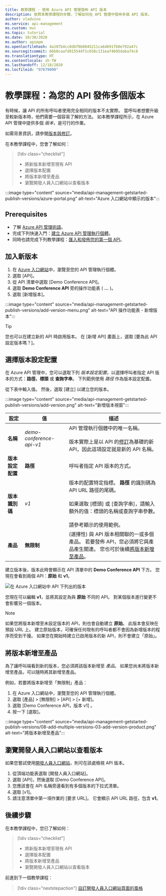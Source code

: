 ```yaml
---
title: 教學課程 - 使用 Azure API 管理發佈 API 版本
description: 依照本教學課程的步驟，了解如何在 API 管理中發佈多個 API 版本。
author: vladvino
ms.service: api-management
ms.custom: mvc
ms.topic: tutorial
ms.date: 10/30/2020
ms.author: apimpm
ms.openlocfilehash: 4a107b4cc0dbf0b0845211ca64691fb0e792a47c
ms.sourcegitcommit: 66b0caafd915544f1c658c131eaf4695daba74c8
ms.translationtype: HT
ms.contentlocale: zh-TW
ms.lasthandoff: 12/18/2020
ms.locfileid: "97679090"
---
```

# <a name="tutorial-publish-multiple-versions-of-your-api"></a>教學課程：為您的 API 發佈多個版本 

有時候，讓 API 的所有呼叫者使用完全相同的版本不太實際。 當呼叫者想要升級至較新版本時，他們需要一個容易了解的方法。 如本教學課程所示，在 Azure API 管理中提供多個 *版本*，是可行的作業。 

如需背景資訊，請參閱[版本與修訂](https://azure.microsoft.com/blog/versions-revisions/)。

在本教學課程中，您會了解如何：

> [!div class="checklist"]
> * 將新版本新增至現有 API
> * 選擇版本配置
> * 將版本新增至產品
> * 瀏覽開發人員入口網站以查看版本

:::image type="content" source="media/api-management-getstarted-publish-versions/azure-portal.png" alt-text="Azure 入口網站中顯示的版本":::

## <a name="prerequisites"></a>Prerequisites

+ 了解 [Azure API 管理術語](api-management-terminology.md)。
+ 完成下列快速入門：[建立 Azure API 管理執行個體](get-started-create-service-instance.md)。
+ 同時也請完成下列教學課程：[匯入和發佈您的第一個 API](import-and-publish.md)。

## <a name="add-a-new-version"></a>加入新版本

1. 在 [Azure 入口網站](https://portal.azure.com)中，瀏覽至您的 API 管理執行個體。
1. 選取 [API]。
1. 從 API 清單中選取 [Demo Conference API]。 
1. 選取 **Demo Conference API** 旁的操作功能表 ( **...** )。
1. 選取 [新增版本]。

:::image type="content" source="media/api-management-getstarted-publish-versions/add-version-menu.png" alt-text="API 操作功能表 - 新增版本":::


> [!TIP]
> 您也可以在建立新的 API 時啟用版本。 在 [新增 API] 畫面上，選取 [要為此 API 設定版本嗎？]。

## <a name="choose-a-versioning-scheme"></a>選擇版本設定配置

在 Azure API 管理中，您可以選取下列 *版本設定配置*，以選擇呼叫者指定 API 版本的方式：**路徑、標頭** 或 **查詢字串**。 下列範例使用 *路徑* 作為版本設定配置。

從下表中輸入值。 然後，選取 [建立] 以建立您的版本。

:::image type="content" source="media/api-management-getstarted-publish-versions/add-version.png" alt-text="新增版本視窗":::



|設定   |值  |描述  |
|---------|---------|---------|
|**名稱**     |  *demo-conference-api-v1*       |  API 管理執行個體中的唯一名稱。<br/><br/>版本實際上是以 API 的[修訂](api-management-get-started-revise-api.md)為基礎的新 API，因此這項設定就是新的 API 名稱。   |
|**版本設定配置**     |  **路徑**       |  呼叫者指定 API 版本的方式。     |
|**版本識別碼**     |  *v1*       |  版本的配置特定指標。 **路徑** 的識別碼為 API URL 路徑的尾碼。 <br/><br/> 如果選取 [標頭] 或 [查詢字串]，請輸入額外的值：標頭的名稱或查詢字串參數。<br/><br/> 請參考顯示的使用範例。        |
|**產品**     |  **無限制**       |  (選擇性) 與 API 版本相關聯的一或多個產品。 若要發佈 API，您必須將它與產品產生關連。 您也可於後續[將版本新增至產品](#add-the-version-to-a-product)。      |

建立版本後，版本此時會顯示在 API 清單中的 **Demo Conference API** 下方。 您現在會看到兩個 API：**原始** 和 **v1**。

![在 Azure 入口網站中 API 下列出的版本](media/api-management-getstarted-publish-versions/version-list.png)

您現在可以編輯 **v1**，並將其設定為與 **原始** 不同的 API。 對某個版本進行變更不會影響另一個版本。

> [!Note]
> 如果您將版本新增至未設定版本的 API，則也會自動建立 **原始**。 此版本會反映在預設 URL 上。 建立原始版本，可確保任何現有的呼叫者都不會因為新增版本的程序而受到干擾。 如果您在開始時建立已啟用版本的新 API，則不會建立「原始」。

## <a name="add-the-version-to-a-product"></a>將版本新增至產品

為了讓呼叫端看到新的版本，您必須將該版本新增至 *產品*。 如果您尚未將版本新增至產品，可以隨時將其新增至產品。

例如，若要將版本新增至「無限制」產品：
1. 在 Azure 入口網站中，瀏覽至您的 API 管理執行個體。
1. 選取 [產品] > [無限制] > [API] > [+ 新增]。
1. 選取 [Demo Conference API，版本 v1] 。
1. 按一下 [選取]。

:::image type="content" source="media/api-management-getstarted-publish-versions/08-add-multiple-versions-03-add-version-product.png" alt-text="將版本新增至產品":::

## <a name="browse-the-developer-portal-to-see-the-version"></a>瀏覽開發人員入口網站以查看版本

如果您嘗試使用[開發人員入口網站](api-management-howto-developer-portal-customize.md)，則可在該處檢視 API 版本。

1. 從頂端功能表選取 [開發人員入口網站]。
2. 選取 [API]，然後選取 [Demo Conference API]。
3. 您應該會在 API 名稱旁邊看到有多個版本的下拉式清單。
4. 選取 [v1]。
5. 請注意清單中第一項作業的 [要求 URL]。 它會顯示 API URL 路徑，包含 **v1**。

## <a name="next-steps"></a>後續步驟

在本教學課程中，您已了解如何：

> [!div class="checklist"]
> * 將新版本新增至現有 API
> * 選擇版本配置 
> * 將版本新增至產品
> * 瀏覽開發人員入口網站以查看版本

前進到下一個教學課程：

> [!div class="nextstepaction"]
> [自訂開發人員入口網站頁面的風格](api-management-howto-developer-portal-customize.md)
